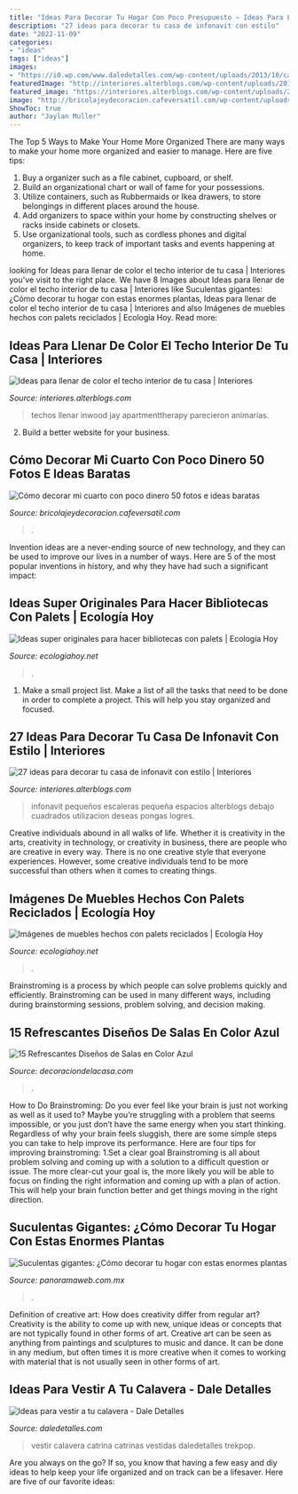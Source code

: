 ```yaml
---
title: "Ideas Para Decorar Tu Hogar Con Poco Presupuesto ~ Ideas Para Llenar De Color El Techo Interior De Tu Casa"
description: "27 ideas para decorar tu casa de infonavit con estilo"
date: "2022-11-09"
categories:
- "ideas"
tags: ["ideas"]
images:
- "https://i0.wp.com/www.daledetalles.com/wp-content/uploads/2013/10/cal1.jpg"
featuredImage: "http://interiores.alterblogs.com/wp-content/uploads/2017/01/27-ideas-para-decorar-tu-casa-de-infonavit-con-estilo-18.jpg"
featured_image: "https://interiores.alterblogs.com/wp-content/uploads/2014/09/color-en-techos-8.jpg"
image: "http://bricolajeydecoracion.cafeversatil.com/wp-content/uploads/2010/05/57.jpg"
ShowToc: true
author: "Jaylan Muller"
---
```



The Top 5 Ways to Make Your Home More Organized
There are many ways to make your home more organized and easier to manage. Here are five tips: 
1. Buy a organizer such as a file cabinet, cupboard, or shelf. 
2. Build an organizational chart or wall of fame for your possessions. 
3. Utilize containers, such as Rubbermaids or Ikea drawers, to store belongings in different places around the house. 
4. Add organizers to space within your home by constructing shelves or racks inside cabinets or closets. 
5. Use organizational tools, such as cordless phones and digital organizers, to keep track of important tasks and events happening at home.

	

		
looking for Ideas para llenar de color el techo interior de tu casa | Interiores you've visit to the right place. We have 8 Images about Ideas para llenar de color el techo interior de tu casa | Interiores like Suculentas gigantes: ¿Cómo decorar tu hogar con estas enormes plantas, Ideas para llenar de color el techo interior de tu casa | Interiores and also Imágenes de muebles hechos con palets reciclados | Ecología Hoy. Read more:
		
    
## Ideas Para Llenar De Color El Techo Interior De Tu Casa | Interiores

<img loading=lazy src="https://interiores.alterblogs.com/wp-content/uploads/2014/09/color-en-techos-8.jpg" onerror="this.onerror=null;this.src='https://tse2.mm.bing.net/th?id=OIP.CjvHTUms3HtmEhEX9Qy8mAHaJ_&amp;pid=15.1';" alt="Ideas para llenar de color el techo interior de tu casa | Interiores">

_Source: interiores.alterblogs.com_

>techos llenar inwood jay apartmenttherapy parecieron animarías. 

	

2. Build a better website for your business. 

    
## Cómo Decorar Mi Cuarto Con Poco Dinero 50 Fotos E Ideas Baratas

<img loading=lazy src="http://bricolajeydecoracion.cafeversatil.com/wp-content/uploads/2010/05/57.jpg" onerror="this.onerror=null;this.src='https://tse2.mm.bing.net/th?id=OIP.WhDDTAIS3IgRrE1Xb-sVZgHaFj&amp;pid=15.1';" alt="Cómo decorar mi cuarto con poco dinero 50 fotos e ideas baratas">

_Source: bricolajeydecoracion.cafeversatil.com_

>. 

	

Invention ideas are a never-ending source of new technology, and they can be used to improve our lives in a number of ways. Here are 5 of the most popular inventions in history, and why they have had such a significant impact:

    
## Ideas Super Originales Para Hacer Bibliotecas Con Palets | Ecología Hoy

<img loading=lazy src="http://ecologiahoy.net/wp-content/uploads/2016/08/a9ff206c9251926c1854152cd8b16fcc.jpg" onerror="this.onerror=null;this.src='https://tse4.mm.bing.net/th?id=OIP.HH1rmh26EfkoNWpaaLzBaQHaFZ&amp;pid=15.1';" alt="Ideas super originales para hacer bibliotecas con palets | Ecología Hoy">

_Source: ecologiahoy.net_

>. 

	

1. Make a small project list. Make a list of all the tasks that need to be done in order to complete a project. This will help you stay organized and focused. 

    
## 27 Ideas Para Decorar Tu Casa De Infonavit Con Estilo | Interiores

<img loading=lazy src="http://interiores.alterblogs.com/wp-content/uploads/2017/01/27-ideas-para-decorar-tu-casa-de-infonavit-con-estilo-18.jpg" onerror="this.onerror=null;this.src='https://tse2.mm.bing.net/th?id=OIP.5nhGRmOU-Bq97DG7jKmpBgHaFj&amp;pid=15.1';" alt="27 ideas para decorar tu casa de infonavit con estilo | Interiores">

_Source: interiores.alterblogs.com_

>infonavit pequeños escaleras pequeña espacios alterblogs debajo cuadrados utilizacion deseas pongas logres. 

	

Creative individuals abound in all walks of life. Whether it is creativity in the arts, creativity in technology, or creativity in business, there are people who are creative in every way. There is no one creative style that everyone experiences. However, some creative individuals tend to be more successful than others when it comes to creating things.

    
## Imágenes De Muebles Hechos Con Palets Reciclados | Ecología Hoy

<img loading=lazy src="https://ecologiahoy.net/wp-content/uploads/2016/03/mueble-auxiliar-hecho-con-palets-reciclados.jpg" onerror="this.onerror=null;this.src='https://tse2.mm.bing.net/th?id=OIP.wCroTBOAlebbexKdXtlk5wAAAA&amp;pid=15.1';" alt="Imágenes de muebles hechos con palets reciclados | Ecología Hoy">

_Source: ecologiahoy.net_

>. 

	

Brainstroming is a process by which people can solve problems quickly and efficiently. Brainstroming can be used in many different ways, including during brainstorming sessions, problem solving, and decision making.

    
## 15 Refrescantes Diseños De Salas En Color Azul

<img loading=lazy src="https://i0.wp.com/decoraciondelacasa.com/wp-content/uploads/2015/03/sala-color-azul-9.jpg?fit=527%2C382&amp;ssl=1" onerror="this.onerror=null;this.src='https://tse2.mm.bing.net/th?id=OIP.NiD9satJFWe3uESivSkahAHaFX&amp;pid=15.1';" alt="15 Refrescantes Diseños de Salas en Color Azul">

_Source: decoraciondelacasa.com_

>. 

	

How to Do Brainstroming:
Do you ever feel like your brain is just not working as well as it used to? Maybe you’re struggling with a problem that seems impossible, or you just don’t have the same energy when you start thinking. Regardless of why your brain feels sluggish, there are some simple steps you can take to help improve its performance. Here are four tips for improving brainstroming: 
1.Set a clear goal
Brainstroming is all about problem solving and coming up with a solution to a difficult question or issue. The more clear-cut your goal is, the more likely you will be able to focus on finding the right information and coming up with a plan of action. This will help your brain function better and get things moving in the right direction. 

    
## Suculentas Gigantes: ¿Cómo Decorar Tu Hogar Con Estas Enormes Plantas

<img loading=lazy src="https://www.panoramaweb.com.mx/u/fotografias/m/2021/7/18/f768x1-6916_7043_79.jpg" onerror="this.onerror=null;this.src='https://tse3.mm.bing.net/th?id=OIP.fingtowB4DmrdYlYOIcIowHaHa&amp;pid=15.1';" alt="Suculentas gigantes: ¿Cómo decorar tu hogar con estas enormes plantas">

_Source: panoramaweb.com.mx_

>. 

	

Definition of creative art: How does creativity differ from regular art?
Creativity is the ability to come up with new, unique ideas or concepts that are not typically found in other forms of art. Creative art can be seen as anything from paintings and sculptures to music and dance. It can be done in any medium, but often times it is more creative when it comes to working with material that is not usually seen in other forms of art.

    
## Ideas Para Vestir A Tu Calavera - Dale Detalles

<img loading=lazy src="https://i0.wp.com/www.daledetalles.com/wp-content/uploads/2013/10/cal1.jpg" onerror="this.onerror=null;this.src='https://tse4.mm.bing.net/th?id=OIP.x7ea-WwMplX5PnHE1DP6fAHaH-&amp;pid=15.1';" alt="Ideas para vestir a tu calavera - Dale Detalles">

_Source: daledetalles.com_

>vestir calavera catrina catrinas vestidas daledetalles trekpop. 

	

Are you always on the go? If so, you know that having a few easy and diy ideas to help keep your life organized and on track can be a lifesaver. Here are five of our favorite ideas: 

